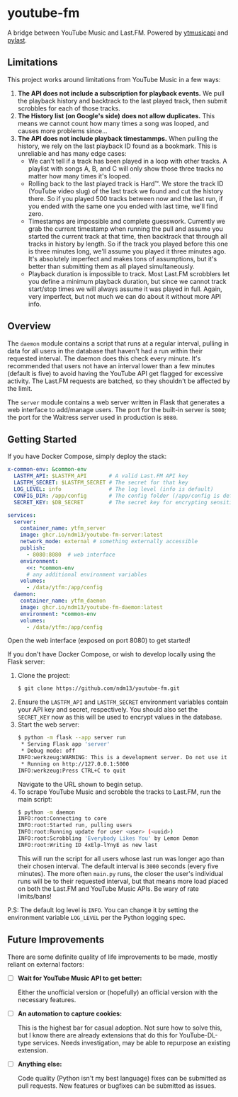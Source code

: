 # youtube-fm
A bridge between YouTube Music and Last.FM.  Powered by
[ytmusicapi](https://ytmusicapi.readthedocs.io/en/latest/index.html) and
[pylast](https://github.com/pylast/pylast).

## Limitations
This project works around limitations from YouTube Music in a few ways:
1. **The API does not include a subscription for playback events.**  We pull the
   playback history and backtrack to the last played track, then submit scrobbles for
   each of those tracks.
2. **The History list (on Google's side) does not allow duplicates.**  This means we
   cannot count how many times a song was looped, and causes more problems since...
3. **The API does not include playback timestammps.**  When pulling the history, we
   rely on the last playback ID found as a bookmark.  This is unreliable and has many
   edge cases:
   - We can't tell if a track has been played in a loop with other tracks.  A playlist
     with songs A, B, and C will only show those three tracks no matter how many times
     it's looped.
   - Rolling back to the last played track is Hard™.  We store the track ID (YouTube
     video slug) of the last track we found and cut the history there.  So if you
     played 500 tracks between now and the last run, if you ended with the same one
     you ended with last time, we'll find zero.
   - Timestamps are impossible and complete guesswork.  Currently we grab the current
     timestamp when running the pull and assume you started the current track at that
     time, then backtrack that through all tracks in history by length.  So if the
     track you played before this one is three minutes long, we'll assume you played
     it three minutes ago.  It's absolutely imperfect and makes tons of assumptions,
     but it's better than submitting them as all played simultaneously.
   - Playback duration is impossible to track.  Most Last.FM scrobblers let you define
     a minimum playback duration, but since we cannot track start/stop times we will
     always assume it was played in full.  Again, very imperfect, but not much we can
     do about it without more API info.

## Overview
The `daemon` module contains a script that runs at a regular interval, pulling
in data for all users in the database that haven't had a run within their
requested interval.  The daemon does this check every minute.  It's recommended
that users not have an interval lower than a few minutes (default is five) to
avoid having the YouTube API get flagged for excessive activity.  The Last.FM
requests are batched, so they shouldn't be affected by the limit.

The `server` module contains a web server written in Flask that generates a web
interface to add/manage users.  The port for the built-in server is `5000`; the
port for the Waitress server used in production is `8080`.

## Getting Started

If you have Docker Compose, simply deploy the stack:
```yml
x-common-env: &common-env
  LASTFM_API: $LASTFM_API       # A valid Last.FM API key
  LASTFM_SECRET: $LASTFM_SECRET # The secret for that key
  LOG_LEVEL: info               # The log level (info is default)
  CONFIG_DIR: /app/config       # The config folder (/app/config is default)
  SECRET_KEY: $DB_SECRET        # The secret key for encrypting sensitive database stuff

services:
  server:
    container_name: ytfm_server
    image: ghcr.io/ndm13/youtube-fm-server:latest
    network_mode: external # something externally accessible
    publish:
      - 8080:8080  # web interface
    environment:
      <<: *common-env
      # any additional environment variables
    volumes:
      - /data/ytfm:/app/config
  daemon:
    container_name: ytfm_daemon
    image: ghcr.io/ndm13/youtube-fm-daemon:latest
    environment: *common-env
    volumes:
      - /data/ytfm:/app/config
```
Open the web interface (exposed on port 8080) to get started!

If you don't have Docker Compose, or wish to develop locally using the Flask server:
1. Clone the project:
   ```bash
   $ git clone https://github.com/ndm13/youtube-fm.git
   ```
2. Ensure the `LASTFM_API` and `LASTFM_SECRET` environment variables contain your API key and secret, respectively.
   You should also set the `SECRET_KEY` now as this will be used to encrypt values in the database.
3. Start the web server:
   ```bash
   $ python -m flask --app server run
    * Serving Flask app 'server'
    * Debug mode: off
   INFO:werkzeug:WARNING: This is a development server. Do not use it in a production deployment. Use a production WSGI server instead.
    * Running on http://127.0.0.1:5000
   INFO:werkzeug:Press CTRL+C to quit
   ```
   Navigate to the URL shown to begin setup.
4. To scrape YouTube Music and scrobble the tracks to Last.FM, run the main script:
   ```bash
   $ python -m daemon
   INFO:root:Connecting to core
   INFO:root:Started run, pulling users
   INFO:root:Running update for user <user> (<uuid>)
   INFO:root:Scrobbling 'Everybody Likes You' by Lemon Demon
   INFO:root:Writing ID 4xElp-lYnyE as new last
   ```
   This will run the script for all users whose last run was longer ago than their chosen interval.  The default
   interval is `3000` seconds (every five minutes).  The more often `main.py` runs, the closer the user's individual
   runs will be to their requested interval, but that means more load placed on both the Last.FM and YouTube Music APIs.
   Be wary of rate limits/bans!

P.S: The default log level is `INFO`.  You can change it by setting the environment variable `LOG_LEVEL` per the Python
logging spec.

## Future Improvements
There are some definite quality of life improvements to be made, mostly reliant
on external factors:
- [ ] **Wait for YouTube Music API to get better:**

  Either the unofficial version or (hopefully) an official version with the necessary
  features.
- [ ] **An automation to capture cookies:**

  This is the highest bar for casual adoption. Not sure how to solve this, but I know
  there are already extensions that do this for YouTube-DL-type services.  Needs
  investigation, may be able to repurpose an existing extension.
- [ ] **Anything else:**
  
  Code quality (Python isn't my best language) fixes can be submitted as pull
  requests.  New features or bugfixes can be submitted as issues.
